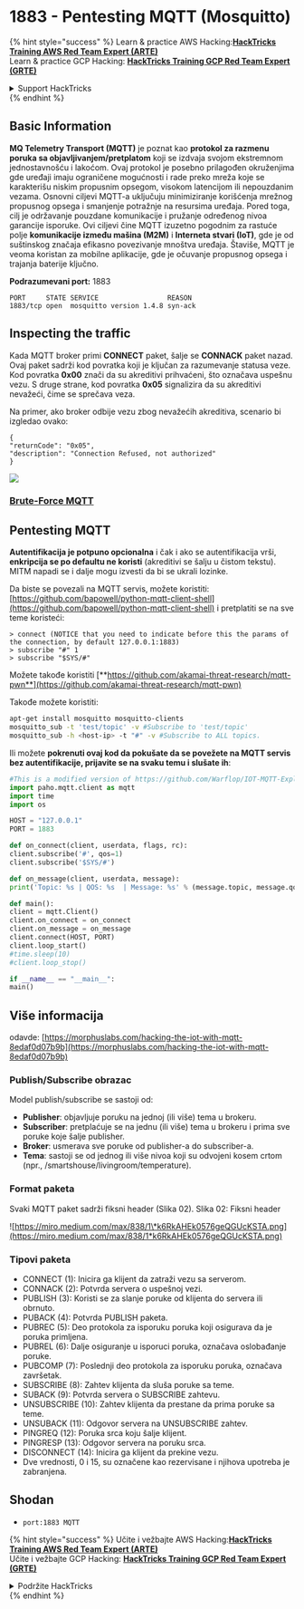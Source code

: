 # 1883 - Pentesting MQTT (Mosquitto)

{% hint style="success" %}
Learn & practice AWS Hacking:<img src="../.gitbook/assets/arte.png" alt="" data-size="line">[**HackTricks Training AWS Red Team Expert (ARTE)**](https://training.hacktricks.xyz/courses/arte)<img src="../.gitbook/assets/arte.png" alt="" data-size="line">\
Learn & practice GCP Hacking: <img src="../.gitbook/assets/grte.png" alt="" data-size="line">[**HackTricks Training GCP Red Team Expert (GRTE)**<img src="../.gitbook/assets/grte.png" alt="" data-size="line">](https://training.hacktricks.xyz/courses/grte)

<details>

<summary>Support HackTricks</summary>

* Check the [**subscription plans**](https://github.com/sponsors/carlospolop)!
* **Join the** 💬 [**Discord group**](https://discord.gg/hRep4RUj7f) or the [**telegram group**](https://t.me/peass) or **follow** us on **Twitter** 🐦 [**@hacktricks\_live**](https://twitter.com/hacktricks_live)**.**
* **Share hacking tricks by submitting PRs to the** [**HackTricks**](https://github.com/carlospolop/hacktricks) and [**HackTricks Cloud**](https://github.com/carlospolop/hacktricks-cloud) github repos.

</details>
{% endhint %}

## Basic Information

**MQ Telemetry Transport (MQTT)** je poznat kao **protokol za razmenu poruka sa objavljivanjem/pretplatom** koji se izdvaja svojom ekstremnom jednostavnošću i lakoćom. Ovaj protokol je posebno prilagođen okruženjima gde uređaji imaju ograničene mogućnosti i rade preko mreža koje se karakterišu niskim propusnim opsegom, visokom latencijom ili nepouzdanim vezama. Osnovni ciljevi MQTT-a uključuju minimiziranje korišćenja mrežnog propusnog opsega i smanjenje potražnje na resursima uređaja. Pored toga, cilj je održavanje pouzdane komunikacije i pružanje određenog nivoa garancije isporuke. Ovi ciljevi čine MQTT izuzetno pogodnim za rastuće polje **komunikacije između mašina (M2M)** i **Interneta stvari (IoT)**, gde je od suštinskog značaja efikasno povezivanje mnoštva uređaja. Štaviše, MQTT je veoma koristan za mobilne aplikacije, gde je očuvanje propusnog opsega i trajanja baterije ključno.

**Podrazumevani port:** 1883
```
PORT     STATE SERVICE                 REASON
1883/tcp open  mosquitto version 1.4.8 syn-ack
```
## Inspecting the traffic

Kada MQTT broker primi **CONNECT** paket, šalje se **CONNACK** paket nazad. Ovaj paket sadrži kod povratka koji je ključan za razumevanje statusa veze. Kod povratka **0x00** znači da su akreditivi prihvaćeni, što označava uspešnu vezu. S druge strane, kod povratka **0x05** signalizira da su akreditivi nevažeći, čime se sprečava veza.

Na primer, ako broker odbije vezu zbog nevažećih akreditiva, scenario bi izgledao ovako:
```
{
"returnCode": "0x05",
"description": "Connection Refused, not authorized"
}
```
![](<../.gitbook/assets/image (976).png>)

### [**Brute-Force MQTT**](../generic-hacking/brute-force.md#mqtt)

## Pentesting MQTT

**Autentifikacija je potpuno opcionalna** i čak i ako se autentifikacija vrši, **enkripcija se po defaultu ne koristi** (akreditivi se šalju u čistom tekstu). MITM napadi se i dalje mogu izvesti da bi se ukrali lozinke.

Da biste se povezali na MQTT servis, možete koristiti: [https://github.com/bapowell/python-mqtt-client-shell](https://github.com/bapowell/python-mqtt-client-shell) i pretplatiti se na sve teme koristeći:
```
> connect (NOTICE that you need to indicate before this the params of the connection, by default 127.0.0.1:1883)
> subscribe "#" 1
> subscribe "$SYS/#"
```
Možete takođe koristiti [**https://github.com/akamai-threat-research/mqtt-pwn**](https://github.com/akamai-threat-research/mqtt-pwn)

Takođe možete koristiti:
```bash
apt-get install mosquitto mosquitto-clients
mosquitto_sub -t 'test/topic' -v #Subscribe to 'test/topic'
mosquitto_sub -h <host-ip> -t "#" -v #Subscribe to ALL topics.
```
Ili možete **pokrenuti ovaj kod da pokušate da se povežete na MQTT servis bez autentifikacije, prijavite se na svaku temu i slušate ih**:
```python
#This is a modified version of https://github.com/Warflop/IOT-MQTT-Exploit/blob/master/mqtt.py
import paho.mqtt.client as mqtt
import time
import os

HOST = "127.0.0.1"
PORT = 1883

def on_connect(client, userdata, flags, rc):
client.subscribe('#', qos=1)
client.subscribe('$SYS/#')

def on_message(client, userdata, message):
print('Topic: %s | QOS: %s  | Message: %s' % (message.topic, message.qos, message.payload))

def main():
client = mqtt.Client()
client.on_connect = on_connect
client.on_message = on_message
client.connect(HOST, PORT)
client.loop_start()
#time.sleep(10)
#client.loop_stop()

if __name__ == "__main__":
main()
```
## Više informacija

odavde: [https://morphuslabs.com/hacking-the-iot-with-mqtt-8edaf0d07b9b](https://morphuslabs.com/hacking-the-iot-with-mqtt-8edaf0d07b9b)

### Publish/Subscribe obrazac <a href="#b667" id="b667"></a>

Model publish/subscribe se sastoji od:

* **Publisher**: objavljuje poruku na jednoj (ili više) tema u brokeru.
* **Subscriber**: pretplaćuje se na jednu (ili više) tema u brokeru i prima sve poruke koje šalje publisher.
* **Broker**: usmerava sve poruke od publisher-a do subscriber-a.
* **Tema**: sastoji se od jednog ili više nivoa koji su odvojeni kosem crtom (npr., /smartshouse/livingroom/temperature).

### Format paketa <a href="#f15a" id="f15a"></a>

Svaki MQTT paket sadrži fiksni header (Slika 02). Slika 02: Fiksni header

![https://miro.medium.com/max/838/1\*k6RkAHEk0576geQGUcKSTA.png](https://miro.medium.com/max/838/1*k6RkAHEk0576geQGUcKSTA.png)

### Tipovi paketa

* CONNECT (1): Inicira ga klijent da zatraži vezu sa serverom.
* CONNACK (2): Potvrda servera o uspešnoj vezi.
* PUBLISH (3): Koristi se za slanje poruke od klijenta do servera ili obrnuto.
* PUBACK (4): Potvrda PUBLISH paketa.
* PUBREC (5): Deo protokola za isporuku poruka koji osigurava da je poruka primljena.
* PUBREL (6): Dalje osiguranje u isporuci poruka, označava oslobađanje poruke.
* PUBCOMP (7): Poslednji deo protokola za isporuku poruka, označava završetak.
* SUBSCRIBE (8): Zahtev klijenta da sluša poruke sa teme.
* SUBACK (9): Potvrda servera o SUBSCRIBE zahtevu.
* UNSUBSCRIBE (10): Zahtev klijenta da prestane da prima poruke sa teme.
* UNSUBACK (11): Odgovor servera na UNSUBSCRIBE zahtev.
* PINGREQ (12): Poruka srca koju šalje klijent.
* PINGRESP (13): Odgovor servera na poruku srca.
* DISCONNECT (14): Inicira ga klijent da prekine vezu.
* Dve vrednosti, 0 i 15, su označene kao rezervisane i njihova upotreba je zabranjena.

## Shodan

* `port:1883 MQTT`

{% hint style="success" %}
Učite i vežbajte AWS Hacking:<img src="../.gitbook/assets/arte.png" alt="" data-size="line">[**HackTricks Training AWS Red Team Expert (ARTE)**](https://training.hacktricks.xyz/courses/arte)<img src="../.gitbook/assets/arte.png" alt="" data-size="line">\
Učite i vežbajte GCP Hacking: <img src="../.gitbook/assets/grte.png" alt="" data-size="line">[**HackTricks Training GCP Red Team Expert (GRTE)**<img src="../.gitbook/assets/grte.png" alt="" data-size="line">](https://training.hacktricks.xyz/courses/grte)

<details>

<summary>Podržite HackTricks</summary>

* Proverite [**planove pretplate**](https://github.com/sponsors/carlospolop)!
* **Pridružite se** 💬 [**Discord grupi**](https://discord.gg/hRep4RUj7f) ili [**telegram grupi**](https://t.me/peass) ili **pratite** nas na **Twitteru** 🐦 [**@hacktricks\_live**](https://twitter.com/hacktricks_live)**.**
* **Podelite hakerske trikove slanjem PR-ova na** [**HackTricks**](https://github.com/carlospolop/hacktricks) i [**HackTricks Cloud**](https://github.com/carlospolop/hacktricks-cloud) github repozitorijume.

</details>
{% endhint %}
